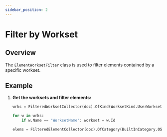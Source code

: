 ```yaml
---
sidebar_position: 2
---
```


# Filter by Workset

## Overview
The `ElementWorksetFilter` class is used to filter elements contained by a specific workset.

## Example
1. **Get the worksets and filter elements:**
    ```python
    wrks = FilteredWorksetCollector(doc).OfKind(WorksetKind.UserWorkset).ToWorksets()

    for w in wrks:
        if w.Name == "WorksetName": workset = w.Id

    elems = FilteredElementCollector(doc).OfCategory(BuiltInCategory.OST_Walls).WherePasses(ElementWorksetFilter(workset)).ToElements()
    ```
